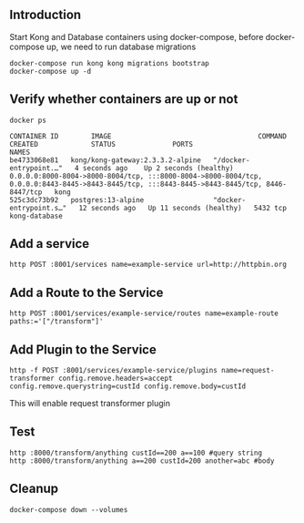 ## Introduction

Start Kong and Database containers using docker-compose, before docker-compose up, we need to run database migrations

    docker-compose run kong kong migrations bootstrap
    docker-compose up -d

## Verify whether containers are up or not

    docker ps

    CONTAINER ID        IMAGE                                    COMMAND             CREATED             STATUS              PORTS                     NAMES
    be4733068e81   kong/kong-gateway:2.3.3.2-alpine   "/docker-entrypoint.…"   4 seconds ago    Up 2 seconds (healthy)    0.0.0.0:8000-8004->8000-8004/tcp, :::8000-8004->8000-8004/tcp, 0.0.0.0:8443-8445->8443-8445/tcp, :::8443-8445->8443-8445/tcp, 8446-8447/tcp   kong
    525c3dc73b92   postgres:13-alpine                 "docker-entrypoint.s…"   12 seconds ago   Up 11 seconds (healthy)   5432 tcp                                                                                                                                      kong-database

## Add a service

    http POST :8001/services name=example-service url=http://httpbin.org

## Add a Route to the Service

    http POST :8001/services/example-service/routes name=example-route paths:='["/transform"]'

## Add Plugin to the Service

    http -f POST :8001/services/example-service/plugins name=request-transformer config.remove.headers=accept config.remove.querystring=custId config.remove.body=custId

This will enable request transformer plugin

## Test

    http :8000/transform/anything custId==200 a==100 #query string
    http :8000/transform/anything a==200 custId=200 another=abc #body

## Cleanup

    docker-compose down --volumes
